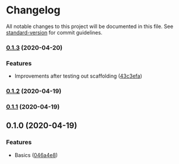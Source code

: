 # Changelog

All notable changes to this project will be documented in this file. See [standard-version](https://github.com/conventional-changelog/standard-version) for commit guidelines.

### [0.1.3](https://github.com/oftherivier/ui-tools/compare/v0.1.2...v0.1.3) (2020-04-20)


### Features

* Improvements after testing out scaffolding ([43c3efa](https://github.com/oftherivier/ui-tools/commit/43c3efaee62d577e4104d684aabaaccd3558d71e))

### [0.1.2](https://github.com/oftherivier/ui-tools/compare/v0.1.1...v0.1.2) (2020-04-19)

### [0.1.1](https://github.com/oftherivier/ui-tools/compare/v0.1.0...v0.1.1) (2020-04-19)

## 0.1.0 (2020-04-19)


### Features

* Basics ([046a4e8](https://github.com/oftherivier/ui-tools/commit/046a4e846615e831d62fd02c695224a2a05c4ef6))
